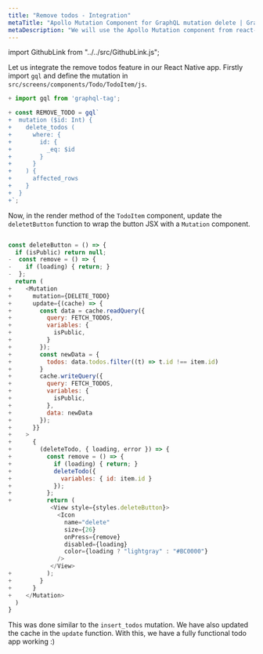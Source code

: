 ```yaml
---
title: "Remove todos - Integration"
metaTitle: "Apollo Mutation Component for GraphQL mutation delete | GraphQL React Native Apollo Tutorial"
metaDescription: "We will use the Apollo Mutation component from react-apollo with variables as an example to delete existing data and update cache automatically"
---
```


import GithubLink from "../../src/GithubLink.js";

Let us integrate the remove todos feature in our React Native app. Firstly import `gql` and define the mutation in `src/screens/components/Todo/TodoItem/js`.


<GithubLink link="https://github.com/hasura/graphql-engine/blob/master/community/learn/graphql-tutorials/tutorials/react-native-apollo/app-final/src/screens/components/Todo/TodoItem.js" text="TodoItem.js"/>

```js
+ import gql from 'graphql-tag';

+ const REMOVE_TODO = gql`
+  mutation ($id: Int) {
+    delete_todos (
+      where: {
+        id: {
+          _eq: $id
+        }
+      }
+    ) {
+      affected_rows
+    }
+  }
+`;
```

Now, in the render method of the `TodoItem` component, update the `deletetButton` function to wrap the button JSX with a `Mutation` component.

```js

const deleteButton = () => {
  if (isPublic) return null;
-  const remove = () => {
-    if (loading) { return; }
-  };
  return (
+    <Mutation
+      mutation={DELETE_TODO}
+      update={(cache) => {
+        const data = cache.readQuery({
+          query: FETCH_TODOS,
+          variables: {
+            isPublic,
+          }
+        });
+        const newData = {
+          todos: data.todos.filter((t) => t.id !== item.id)
+        }
+        cache.writeQuery({
+          query: FETCH_TODOS,
+          variables: {
+            isPublic,
+          },
+          data: newData
+        });
+      }}
+    >
+      {
+        (deleteTodo, { loading, error }) => {
+          const remove = () => {
+            if (loading) { return; }
+            deleteTodo({
+              variables: { id: item.id }
+            });
+          };
+          return (
            <View style={styles.deleteButton}>
              <Icon
                name="delete"
                size={26}
                onPress={remove}
                disabled={loading}
                color={loading ? "lightgray" : "#BC0000"}
              />
            </View>
+          );
+        }
+      }
+    </Mutation> 
  )
}
```


This was done similar to the `insert_todos` mutation. We have also updated the cache in the `update` function. With this, we have a fully functional todo app working :)
